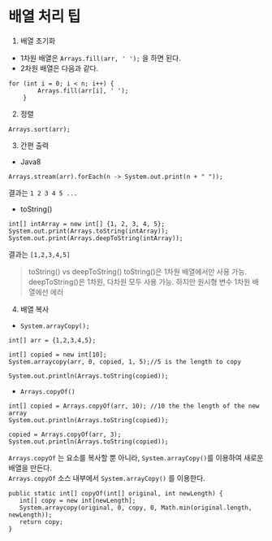 # 배열 처리 팁  

1. 배열 초기화  
  - 1차원 배열은 ```Arrays.fill(arr, ' ');``` 을 하면 된다.
  - 2차원 배열은 다음과 같다.
  ```
  for (int i = 0; i < n; i++) {
          Arrays.fill(arr[i], ' ');
      }
  ```
2. 정렬
```
Arrays.sort(arr);
```

3. 간편 출력  
- Java8
```
Arrays.stream(arr).forEach(n -> System.out.print(n + " "));
```
결과는 ```1 2 3 4 5 ...```
- toString()
```
int[] intArray = new int[] {1, 2, 3, 4, 5};
System.out.print(Arrays.toString(intArray));
System.out.print(Arrays.deepToString(intArray));
```
결과는 ```[1,2,3,4,5]```

> toString() vs deepToString()
> toString()은 1차원 배열에서만 사용 가능.
> deepToString()은 1차원, 다차원 모두 사용 가능. 하지만 원시형 변수 1차원 배열에선 에러

4. 배열 복사  
- ```System.arrayCopy();```
```
int[] arr = {1,2,3,4,5};

int[] copied = new int[10];
System.arraycopy(arr, 0, copied, 1, 5);//5 is the length to copy

System.out.println(Arrays.toString(copied));
```
- ```Arrays.copyOf()```
```
int[] copied = Arrays.copyOf(arr, 10); //10 the the length of the new array
System.out.println(Arrays.toString(copied));

copied = Arrays.copyOf(arr, 3);
System.out.println(Arrays.toString(copied));
```

`Arrays.copyOf` 는 요소를 복사할 뿐 아니라, `System.arrayCopy()`를 이용하여 새로운 배열을 만든다.  
`Arrays.copyOf` 소스 내부에서 `System.arrayCopy()` 를 이용한다.
```
public static int[] copyOf(int[] original, int newLength) {
   int[] copy = new int[newLength];
   System.arraycopy(original, 0, copy, 0, Math.min(original.length, newLength));
   return copy;
}
```
